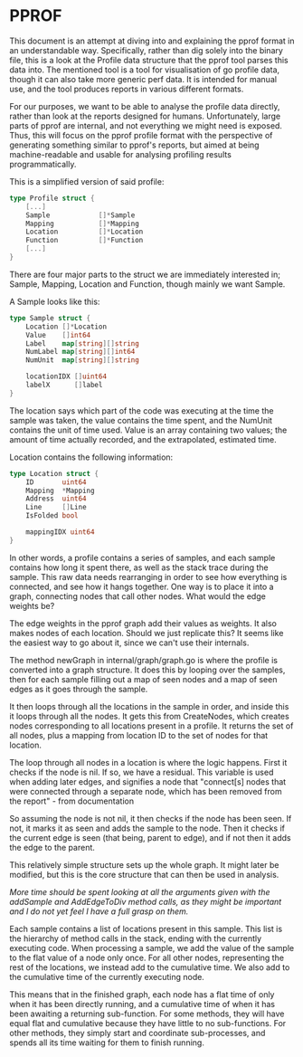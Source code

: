# PPROF
This document is an attempt at diving into and explaining the pprof format in an understandable way. Specifically, rather than dig solely into the binary file, this is a look at the Profile data structure that the pprof tool parses this data into. The mentioned tool is a tool for visualisation of go profile data, though it can also take more generic perf data. It is intended for manual use, and the tool produces reports in various different formats.

For our purposes, we want to be able to analyse the profile data directly, rather than look at the reports designed for humans. Unfortunately, large parts of pprof are internal, and not everything we might need is exposed. Thus, this will focus on the pprof profile format with the perspective of generating something similar to pprof's reports, but aimed at being machine-readable and usable for analysing profiling results programmatically.

This is a simplified version of said profile:

```go
type Profile struct {
    [...]
    Sample            []*Sample
    Mapping           []*Mapping
    Location          []*Location
    Function          []*Function
    [...]
}
```

There are four major parts to the struct we are immediately interested in; Sample, Mapping, Location and Function, though mainly we want Sample.

A Sample looks like this:

```go
type Sample struct {
	Location []*Location
	Value    []int64
	Label    map[string][]string
	NumLabel map[string][]int64
	NumUnit  map[string][]string

	locationIDX []uint64
	labelX      []label
}
```
The location says which part of the code was executing at the time the sample was taken, the value contains the time spent, and the NumUnit contains the unit of time used. Value is an array containing two values; the amount of time actually recorded, and the extrapolated, estimated time. 

Location contains the following information:

```go
type Location struct {
	ID       uint64
	Mapping  *Mapping
	Address  uint64
	Line     []Line
	IsFolded bool

	mappingIDX uint64
}
```

In other words, a profile contains a series of samples, and each sample contains how long it spent there, as well as the stack trace during the sample. This raw data needs rearranging in order to see how everything is connected, and see how it hangs together. One way is to place it into a graph, connecting nodes that call other nodes. What would the edge weights be?


The edge weights in the pprof graph add their values as weights. It also makes nodes of each location. Should we just replicate this? It seems like the easiest way to go about it, since we can't use their internals. 

The method newGraph in internal/graph/graph.go is where the profile is converted into a graph structure. It does this by looping over the samples, then for each sample filling out a map of seen nodes and a map of seen edges as it goes through the sample.

It then loops through all the locations in the sample in order, and inside this it loops through all the nodes. It gets this from CreateNodes, which creates nodes corresponding to all locations present in a profile. It returns the set of all nodes, plus a mapping from location ID to the set of nodes for that location.

The loop through all nodes in a location is where the logic happens. First it checks if the node is nil. If so, we have a residual. This variable is used when adding later edges, and signifies a node that "connect[s] nodes that were connected through a separate node, which has been removed from the report" - from documentation

So assuming the node is not nil, it then checks if the node has been seen. If not, it marks it as seen and adds the sample to the node. Then it checks if the current edge is seen (that being, parent to edge), and if not then it adds the edge to the parent.

This relatively simple structure sets up the whole graph. It might later be modified, but this is the core structure that can then be used in analysis.

_More time should be spent looking at all the arguments given with the addSample and AddEdgeToDiv method calls, as they might be important and I do not yet feel I have a full grasp on them._


Each sample contains a list of locations present in this sample. This list is the hierarchy of method calls in the stack, ending with the currently executing code. When processing a sample, we add the value of the sample to the flat value of a node only once. For all other nodes, representing the rest of the locations, we instead add to the cumulative time. We also add to the cumulative time of the currently executing node.

This means that in the finished graph, each node has a flat time of only when it has been directly running, and a cumulative time of when it has been awaiting a returning sub-function. For some methods, they will have equal flat and cumulative because they have little to no sub-functions. For other methods, they simply start and coordinate sub-processes, and spends all its time waiting for them to finish running.


